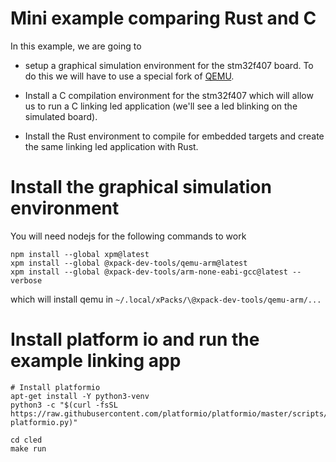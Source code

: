# Mini example comparing Rust and C

In this example, we are going to

- setup a graphical simulation environment for the stm32f407 board. To do this
  we will have to use a special fork of
  [QEMU](https://xpack.github.io/qemu-arm/).

- Install a C compilation environment for the stm32f407 which will allow us to
  run a C linking led application (we'll see a led blinking on the simulated
  board).

- Install the Rust environment to compile for embedded targets and create the
  same linking led application with Rust.

# Install the graphical simulation environment

You will need nodejs for the following commands to work

```shell
npm install --global xpm@latest
xpm install --global @xpack-dev-tools/qemu-arm@latest
xpm install --global @xpack-dev-tools/arm-none-eabi-gcc@latest --verbose
```

which will install qemu in `~/.local/xPacks/\@xpack-dev-tools/qemu-arm/...`

# Install platform io and run the example linking app

```
# Install platformio
apt-get install -Y python3-venv
python3 -c "$(curl -fsSL https://raw.githubusercontent.com/platformio/platformio/master/scripts/get-platformio.py)"

cd cled
make run
```
